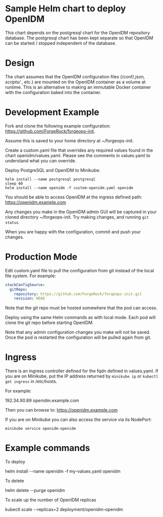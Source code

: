 # Sample Helm chart to deploy OpenIDM

This chart depends on the postgresql chart for the OpenIDM repository database. The
postgresql chart has been kept separate so that OpenIDM can be started / stopped
independent of the database. 

# Design

The chart assumes that the OpenIDM configuration files (/conf/*.json, scripts/* , etc.) are 
mounted on the OpenIDM container as a volume at runtime.  This is an alternative
to making an immutable Docker container with the configuration baked into the container. 

# Development Example

Fork and clone the following example configuration: 
https://github.com/ForgeRock/forgeops-init. 

Assume this is saved to your home directory at ~/forgeops-init.

Create a custom.yaml file that overrides any required values found in the chart openidm/values.yaml. Please 
see the comments in values.yaml to understand what you can override.

Deploy PostgreSQL and OpenIDM to Minikube:
```
helm install --name postgresql postgresql
sleep 60 
helm install --name openidm -f custom-openidm.yaml openidm 

```

You should be able to access OpenIDM at the ingress defined path:  https://openidm.example.com

Any changes you make in the OpenIDM admin GUI will be captured in your cloned directory ~/forgeops-init.
Try making changes, and running `git status`.

When you are happy with the configuration, commit and push your changes.

# Production Mode

Edit custom.yaml file to pull the configuration from git instead of 
the local file system. For example:

```yaml
stackConfigSource:
  gitRepo:
    repository: https://github.com/ForgeRock/forgeops-init.git
    revision: HEAD
```

Note that the git repo must be hosted somewhere that the pod can access.

Deploy using the same Helm commands as with local mode. Each pod will clone the git repo
before starting OpenIDM. 

Note that any admin configuration changes you make will *not* be saved. Once the pod
is restarted the configuration will be pulled again from git. 

# Ingress

There is an ingress controller defined for the fqdn defined in values.yaml.  If you are on Minikube,
put the IP address returned by `minikube ip` or  `kubectl get ingress` in /etc/hosts.

For example:

192.34.90.89 openidm.example.com 

Then you can browse to:
https://openidm.example.com

If you are on Minikube you can also access the service via its NodePort:

`minikube service openidm-openidm`

# Example commands

To deploy

helm install --name openidm -f my-values.yaml openidm

To delete

helm delete --purge openidm 

To scale up the number of OpenIDM replicas

kubectl scale --replicas=2 deployment/openidm-openidm


